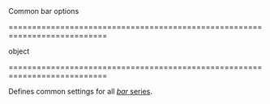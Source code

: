 <!--**
/*-------------------------------------------
    Auto-generated file. Do not modify.
-------------------------------------------

**-->
<!--d-->Common bar options<!--/d-->
===========================================================================
<!--type-->object<!--/type-->
===========================================================================

<!--shortDescription-->
Defines common settings for all [*bar* series](/Documentation/ApiReference/Data_Visualization_Widgets/dxChart/Series_Types/BarSeries/).
<!--/shortDescription-->

<!--fullDescription-->

<!--/fullDescription-->